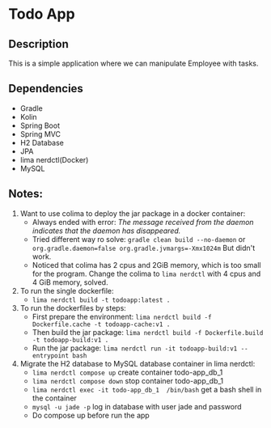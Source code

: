 # Todo App

## Description
This is a simple application where we can manipulate Employee with tasks.

## Dependencies
- Gradle
- Kolin
- Spring Boot
- Spring MVC
- H2 Database
- JPA
- lima nerdctl(Docker)
- MySQL

## Notes:
1. Want to use colima to deploy the jar package in a docker container:
   * Always ended with error: *The message received from the daemon indicates that the daemon has disappeared.*
   * Tried different way ro solve: ```gradle clean build --no-daemon``` or ```org.gradle.daemon=false
     org.gradle.jvmargs=-Xmx1024m``` But didn't work.
   * Noticed that colima has 2 cpus and 2GiB memory, which is too small for the program. Change the colima to ```lima nerdctl``` with 4 cpus and 4 GiB memory, solved.
2. To run the single dockerfile: 
   * ```lima nerdctl build -t todoapp:latest .```
3. To run the dockerfiles by steps:
   * First prepare the environment: ```lima nerdctl build -f Dockerfile.cache -t todoapp-cache:v1 .```
   * Then build the jar package:  ```lima nerdctl build -f Dockerfile.build -t todoapp-build:v1 .```
   * Run the jar package: ```lima nerdctl run -it todoapp-build:v1 --entrypoint bash```
4. Migrate the H2 database to MySQL database container in lima nerdctl:
   * ```lima nerdctl compose up``` create container todo-app_db_1  
   * ```lima nerdctl compose down``` stop container todo-app_db_1 
   * ```lima nerdctl exec -it todo-app_db_1  /bin/bash``` get a bash shell in the container
   * ```mysql -u jade -p``` log in database with user jade and password
   * Do compose up before run the app

   



    

